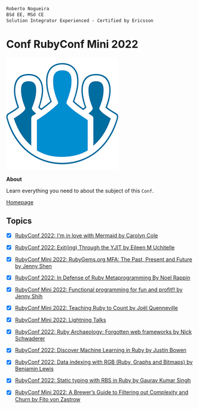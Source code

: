 ```
Roberto Nogueira  
BSd EE, MSd CE
Solution Integrator Experienced - Certified by Ericsson
```

# Conf RubyConf Mini 2022

![project image](images/conf.png)

**About**

Learn everything you need to about the subject of this `Conf`.

[Homepage](https://www.youtube.com/playlist?list=PLbHJudTY1K0dERpqJUEFOFSsMGvR6st9U)

## Topics

* [x] [RubyConf 2022: I'm in love with Mermaid by Carolyn Cole](https://www.youtube.com/watch?v=W-UsnbGH2c8&list=PLbHJudTY1K0dERpqJUEFOFSsMGvR6st9U&index=55&ab_channel=RubyCentral)
* [x] [RubyConf 2022: Exit(ing) Through the YJIT by Eileen M Uchitelle](https://www.youtube.com/watch?v=PBEklhwJcUA&list=PLbHJudTY1K0dERpqJUEFOFSsMGvR6st9U&index=63&ab_channel=RubyCentral)
* [x] [RubyConf Mini 2022: RubyGems.org MFA: The Past, Present and Future by Jenny Shen](https://www.youtube.com/watch?v=_9X2I_OrsAA&list=PLbHJudTY1K0dERpqJUEFOFSsMGvR6st9U&index=26&ab_channel=RubyCentral)
* [x] [RubyConf 2022: In Defense of Ruby Metaprogramming By Noel Rappin](https://www.youtube.com/watch?v=D_ZRaZucjm4&list=PLbHJudTY1K0dERpqJUEFOFSsMGvR6st9U&index=38&ab_channel=RubyCentral)
* [x] [RubyConf Mini 2022: Functional programming for fun and profit!! by Jenny Shih](https://www.youtube.com/watch?v=KKPvpy4agqY&list=PLbHJudTY1K0dERpqJUEFOFSsMGvR6st9U&index=8&ab_channel=RubyCentral)
* [x] [RubyConf Mini 2022: Teaching Ruby to Count by Joël Quenneville](https://www.youtube.com/watch?v=PHMOsTK1jSE&list=PLbHJudTY1K0dERpqJUEFOFSsMGvR6st9U&index=13&ab_channel=RubyCentral)
* [x] [RubyConf Mini 2022: Lightning Talks](https://www.youtube.com/watch?v=M5uWyzBgPHs&list=PLbHJudTY1K0dERpqJUEFOFSsMGvR6st9U&index=10&ab_channel=RubyCentral)
* [x] [RubyConf 2022: Ruby Archaeology: Forgotten web frameworks by Nick Schwaderer](https://www.youtube.com/watch?v=XZWQ2MoN6-M&list=PLbHJudTY1K0dERpqJUEFOFSsMGvR6st9U&index=43&ab_channel=RubyCentral)
* [x] [RubyConf 2022: Discover Machine Learning in Ruby by Justin Bowen](https://www.youtube.com/watch?v=XXtqUptI_oQ&list=PLbHJudTY1K0dERpqJUEFOFSsMGvR6st9U&index=46&ab_channel=RubyCentral)
* [x] [RubyConf 2022: Data indexing with RGB (Ruby, Graphs and Bitmaps) by Benjamin Lewis](https://www.youtube.com/watch?v=WUE_juijO20&list=PLbHJudTY1K0dERpqJUEFOFSsMGvR6st9U&index=67&ab_channel=RubyCentral)
* [x] [RubyConf 2022: Static typing with RBS in Ruby by Gaurav Kumar Singh](https://www.youtube.com/watch?v=sVU5EYriNw4&list=PLbHJudTY1K0dERpqJUEFOFSsMGvR6st9U&index=68&ab_channel=RubyCentral)
* [x] [RubyConf Mini 2022: A Brewer’s Guide to Filtering out Complexity and Churn by Fito von Zastrow](https://www.youtube.com/watch?v=RJRSosxtzbU&list=PLbHJudTY1K0dERpqJUEFOFSsMGvR6st9U&index=12&ab_channel=RubyCentral)


